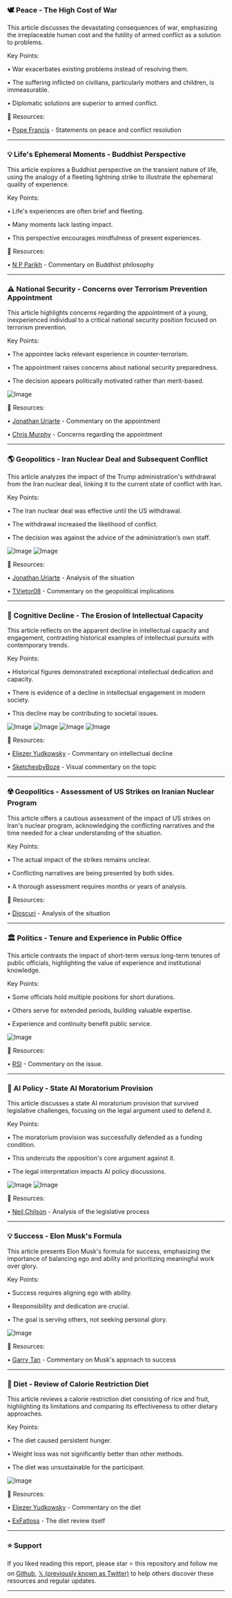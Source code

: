 ### 🕊️ Peace - The High Cost of War

This article discusses the devastating consequences of war, emphasizing the irreplaceable human cost and the futility of armed conflict as a solution to problems.

Key Points:

• War exacerbates existing problems instead of resolving them.


• The suffering inflicted on civilians, particularly mothers and children, is immeasurable.


• Diplomatic solutions are superior to armed conflict.



🔗 Resources:

• [Pope Francis](https://x.com/Pontifex) -  Statements on peace and conflict resolution

---
### 💡 Life's Ephemeral Moments - Buddhist Perspective

This article explores a Buddhist perspective on the transient nature of life, using the analogy of a fleeting lightning strike to illustrate the ephemeral quality of experience.

Key Points:

• Life's experiences are often brief and fleeting.


• Many moments lack lasting impact.


• This perspective encourages mindfulness of present experiences.



🔗 Resources:

• [N P Parikh](https://x.com/npparikh) -  Commentary on Buddhist philosophy


---
### ⚠️ National Security -  Concerns over Terrorism Prevention Appointment

This article highlights concerns regarding the appointment of a young, inexperienced individual to a critical national security position focused on terrorism prevention.

Key Points:

• The appointee lacks relevant experience in counter-terrorism.


• The appointment raises concerns about national security preparedness.


•  The decision appears politically motivated rather than merit-based.


![Image](https://pbs.twimg.com/media/GuC4RU2XsAAOeoG?format=jpg&name=small)

🔗 Resources:

• [Jonathan Uriarte](https://x.com/JonathanUriarte) - Commentary on the appointment


• [Chris Murphy](https://x.com/ChrisMurphyCT) - Concerns regarding the appointment


---
### 🌎 Geopolitics - Iran Nuclear Deal and Subsequent Conflict

This article analyzes the impact of the Trump administration's withdrawal from the Iran nuclear deal, linking it to the current state of conflict with Iran.

Key Points:

• The Iran nuclear deal was effective until the US withdrawal.


• The withdrawal increased the likelihood of conflict.


•  The decision was against the advice of the administration’s own staff.


![Image](https://pbs.twimg.com/media/GuAighwXUAAicHE?format=jpg&name=small)
![Image](https://pbs.twimg.com/media/GuAighuXkAARCS-?format=jpg&name=small)

🔗 Resources:

• [Jonathan Uriarte](https://x.com/JonathanUriarte) - Analysis of the situation

• [TVietor08](https://x.com/TVietor08) -  Commentary on the geopolitical implications


---
### 🧠 Cognitive Decline -  The Erosion of Intellectual Capacity

This article reflects on the apparent decline in intellectual capacity and engagement, contrasting historical examples of intellectual pursuits with contemporary trends.

Key Points:

• Historical figures demonstrated exceptional intellectual dedication and capacity.


• There is evidence of a decline in intellectual engagement in modern society.


• This decline may be contributing to societal issues.


![Image](https://pbs.twimg.com/media/Gt6OHbcWIAEdvzn?format=jpg&name=small)
![Image](https://pbs.twimg.com/media/Gt6OIHKXkAAiIGc?format=jpg&name=small)
![Image](https://pbs.twimg.com/media/Gt6OIsjWoAAfMfP?format=jpg&name=small)
![Image](https://pbs.twimg.com/media/Gt6OJdXXEAAVzoq?format=jpg&name=small)

🔗 Resources:

• [Eliezer Yudkowsky](https://x.com/ESYudkowsky) - Commentary on intellectual decline


• [SketchesbyBoze](https://x.com/SketchesbyBoze) - Visual commentary on the topic


---
### ☢️ Geopolitics - Assessment of US Strikes on Iranian Nuclear Program

This article offers a cautious assessment of the impact of US strikes on Iran's nuclear program, acknowledging the conflicting narratives and the time needed for a clear understanding of the situation.

Key Points:

•  The actual impact of the strikes remains unclear.


•  Conflicting narratives are being presented by both sides.


•  A thorough assessment requires months or years of analysis.


🔗 Resources:

• [Dioscuri](https://x.com/dioscuri) - Analysis of the situation


---
### 🏛️ Politics -  Tenure and Experience in Public Office

This article contrasts the impact of short-term versus long-term tenures of public officials, highlighting the value of experience and institutional knowledge.

Key Points:

•  Some officials hold multiple positions for short durations.


•  Others serve for extended periods, building valuable expertise.


•  Experience and continuity benefit public service.


![Image](https://pbs.twimg.com/media/GuEve_yWkAAens_?format=jpg&name=small)

🔗 Resources:

• [RSI](https://x.com/RSI) - Commentary on the issue.


---
### 🤖 AI Policy -  State AI Moratorium Provision

This article discusses a state AI moratorium provision that survived legislative challenges, focusing on the legal argument used to defend it.

Key Points:

• The moratorium provision was successfully defended as a funding condition.


•  This undercuts the opposition's core argument against it.


• The legal interpretation impacts AI policy discussions.


![Image](https://pbs.twimg.com/media/GuDLRWQXEAAX3yQ?format=jpg&name=small)
![Image](https://pbs.twimg.com/media/GuDLRWRWAAAmHsg?format=jpg&name=small)

🔗 Resources:

• [Neil Chilson](https://x.com/neil_chilson) - Analysis of the legislative process


---
### 💡 Success -  Elon Musk's Formula

This article presents Elon Musk's formula for success, emphasizing the importance of balancing ego and ability and prioritizing meaningful work over glory.

Key Points:

• Success requires aligning ego with ability.


•  Responsibility and dedication are crucial.


•  The goal is serving others, not seeking personal glory.


![Image](https://pbs.twimg.com/ext_tw_video_thumb/1936466854584676352/pu/img/LqEKS5pXxaL_6_0E.jpg)

🔗 Resources:

• [Garry Tan](https://x.com/garrytan) - Commentary on Musk's approach to success


---
### 🔬 Diet - Review of Calorie Restriction Diet

This article reviews a calorie restriction diet consisting of rice and fruit, highlighting its limitations and comparing its effectiveness to other dietary approaches.

Key Points:

• The diet caused persistent hunger.


•  Weight loss was not significantly better than other methods.


• The diet was unsustainable for the participant.


![Image](https://pbs.twimg.com/media/GuCSCCIXwAEAJHe?format=jpg&name=small)

🔗 Resources:

• [Eliezer Yudkowsky](https://x.com/ESYudkowsky) - Commentary on the diet

• [ExFatloss](https://x.com/exfatloss) - The diet review itself


---

### ⭐️ Support

If you liked reading this report, please star ⭐️ this repository and follow me on [Github](https://github.com/Drix10), [𝕏 (previously known as Twitter)](https://x.com/DRIX_10_) to help others discover these resources and regular updates.

---